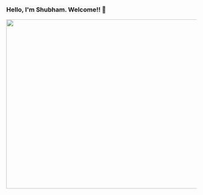 ### Hello, I'm Shubham. Welcome!! 👋

<img src="https://user-images.githubusercontent.com/61676386/103179966-69867300-484e-11eb-8428-adbd91642625.JPG" width="1000" height="450">
<!--
**Shubhamturakhia/Shubhamturakhia** is a ✨ _special_ ✨ repository because its `README.md` (this file) appears on your GitHub profile.

Here are some ideas to get you started:

- 🔭 I’m currently working on ...
- 🌱 I’m currently learning ...
- 👯 I’m looking to collaborate on ...
- 🤔 I’m looking for help with ...
- 💬 Ask me about ...
- 📫 How to reach me: ...
- 😄 Pronouns: ...
- ⚡ Fun fact: ...
-->
